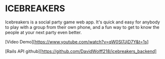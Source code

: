 <h1>ICEBREAKERS</h1>

Icebreakers is a social party game web app. It's quick and easy for anybody to play with a group from their own phone, and a fun way to get to know the people at your next party even better.

[Video Demo][https://www.youtube.com/watch?v=qW0Sl7JjD7Y&t=1s]

[Rails API github][https://github.com/DavidWolff218/icebreakers_backend]


